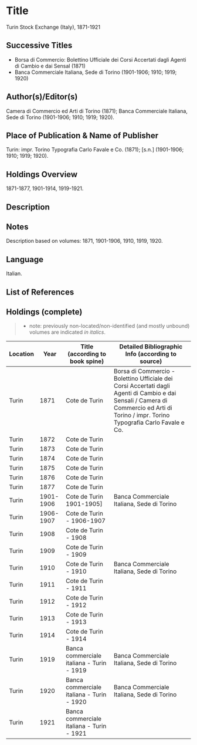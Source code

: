 # Title

Turin Stock Exchange (Italy), 1871-1921

## Successive Titles

* Borsa di Commercio: Bolettino Ufficiale dei Corsi Accertati dagli Agenti di Cambio e dai Sensal (1871) 
* Banca Commerciale Italiana, Sede di Torino (1901-1906; 1910; 1919; 1920) 

## Author(s)/Editor(s)

Camera di Commercio ed Arti di Torino (1871); Banca Commerciale Italiana, Sede di Torino (1901-1906; 1910; 1919; 1920).

## Place of Publication & Name of Publisher

Turin: impr. Torino Typografia Carlo Favale e Co. (1871); [s.n.] (1901-1906; 1910; 1919; 1920).

## Holdings Overview

1871-1877, 1901-1914, 1919-1921.

## Description


## Notes

Description based on volumes: 1871, 1901-1906, 1910, 1919, 1920.

## Language

Italian.

## List of References

## Holdings (complete)

> * note: previously non-located/non-identified (and mostly unbound) volumes are indicated *in italics*.

| Location | Year      | Title (according to book spine)           | Detailed Bibliographic Info (according to source)                                                                                                                                      |
|----------|-----------|-------------------------------------------|----------------------------------------------------------------------------------------------------------------------------------------------------------------------------------------|
| Turin    | 1871      | Cote de Turin                             | Borsa di Commercio - Bolettino Ufficiale dei Corsi Accertati dagli Agenti di Cambio e dai Sensali / Camera di Commercio ed Arti di Torino / impr. Torino Typografia Carlo Favale e Co. |
| Turin    | 1872      | Cote de Turin                             |                                                                                                                                                                                        |
| Turin    | 1873      | Cote de Turin                             |                                                                                                                                                                                        |
| Turin    | 1874      | Cote de Turin                             |                                                                                                                                                                                        |
| Turin    | 1875      | Cote de Turin                             |                                                                                                                                                                                        |
| Turin    | 1876      | Cote de Turin                             |                                                                                                                                                                                        |
| Turin    | 1877      | Cote de Turin                             |                                                                                                                                                                                        |
| Turin    | 1901-1906 | Cote de Turin 1901-1905]                  | Banca Commerciale Italiana, Sede di Torino                                                                                                                                             |
| Turin    | 1906-1907 | Cote de Turin - 1906-1907                 |                                                                                                                                                                                        |
| Turin    | 1908      | Cote de Turin - 1908                      |                                                                                                                                                                                        |
| Turin    | 1909      | Cote de Turin - 1909                      |                                                                                                                                                                                        |
| Turin    | 1910      | Cote de Turin - 1910                      | Banca Commerciale Italiana, Sede di Torino                                                                                                                                             |
| Turin    | 1911      | Cote de Turin - 1911                      |                                                                                                                                                                                        |
| Turin    | 1912      | Cote de Turin - 1912                      |                                                                                                                                                                                        |
| Turin    | 1913      | Cote de Turin - 1913                      |                                                                                                                                                                                        |
| Turin    | 1914      | Cote de Turin - 1914                      |                                                                                                                                                                                        |
| Turin    | 1919      | Banca commerciale italiana - Turin - 1919 | Banca Commerciale Italiana, Sede di Torino                                                                                                                                             |
| Turin    | 1920      | Banca commerciale italiana - Turin - 1920 | Banca Commerciale Italiana, Sede di Torino                                                                                                                                             |
| Turin    | 1921      | Banca commerciale italiana - Turin - 1921 |                                                                                                                                                                                        |
